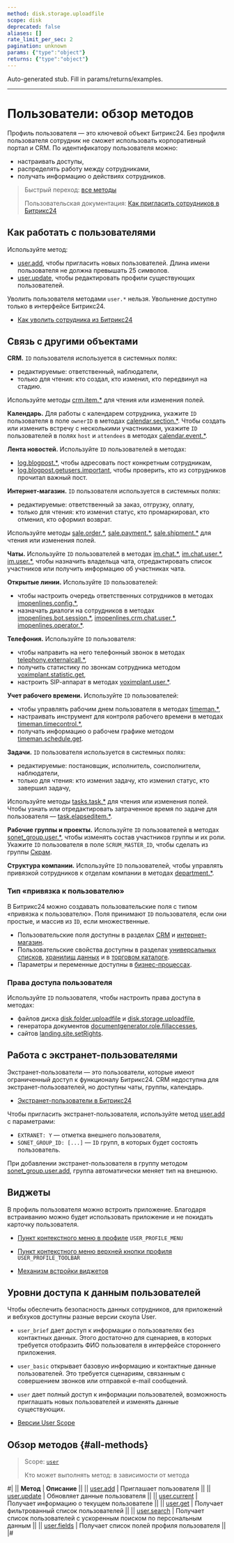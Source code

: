 ```yaml
---
method: disk.storage.uploadfile
scope: disk
deprecated: false
aliases: []
rate_limit_per_sec: 2
pagination: unknown
params: {"type":"object"}
returns: {"type":"object"}
---
```


Auto-generated stub. Fill in params/returns/examples.

---

# Пользователи: обзор методов

Профиль пользователя — это ключевой объект Битрикс24. Без профиля пользователя сотрудник не сможет использовать корпоративный портал и CRM. По идентификатору пользователя можно:
- настраивать доступы,
- распределять работу между сотрудниками,
- получать информацию о действиях сотрудников.

> Быстрый переход: [все методы](#all-methods)
> 
> Пользовательская документация: [Как пригласить сотрудников в Битрикс24](https://helpdesk.bitrix24.ru/open/21141922/)

## Как работать с пользователями

Используйте метод:

- [user.add](./user-add.md), чтобы пригласить новых пользователей. Длина имени пользователя не должна превышать 25 символов.
- [user.update](./user-update.md), чтобы редактировать профили существующих пользователей.

Уволить пользователя методами `user.*` нельзя. Увольнение доступно только в интерфейсе Битрикс24.



- [Как уволить сотрудника из Битрикс24](https://helpdesk.bitrix24.ru/open/26213326/)



## Связь с другими объектами

**CRM.** `ID` пользователя используется в системных полях:

- редактируемые: ответственный, наблюдатели,
- только для чтения: кто создал, кто изменил, кто передвинул на стадию.

Используйте методы [crm.item.*](../crm/universal/index.md) для чтения или изменения полей.

**Календарь.** Для работы с календарем сотрудника, укажите `ID` пользователя в поле `ownerID` в методах [calendar.section.*](../calendar/index.md). Чтобы создать или изменить встречу с несколькими участниками, укажите `ID` пользователей в полях `host` и `attendees` в методах [calendar.event.*](../calendar/calendar-event/index.md).

**Лента новостей.** Используйте `ID` пользователей в методах:

- [log.blogpost.*](../log/index.md), чтобы адресовать пост конкретным сотрудникам,
- [log.blogpost.getusers.important](../log/log-blogpost-getusers-important.md), чтобы проверить, кто из сотрудников прочитал важный пост.

**Интернет-магазин.** `ID` пользователя используется в системных полях:

- редактируемые: ответственный за заказ, отгрузку, оплату,
- только для чтения: кто изменил статус, кто промаркировал, кто отменил, кто оформил возврат.

Используйте методы [sale.order.*](../sale/order/index.md), [sale.payment.*](../sale/payment/index.md), [sale.shipment.*](../sale/shipment/index.md) для чтения или изменения полей.

**Чаты.** Используйте `ID` пользователей в методах [im.chat.*](../chats/index.md), [im.chat.user.*](../chats/chat-users/index.md), [im.user.*](../chats/users/index.md), чтобы назначить владельца чата, отредактировать список участников или получить информацию об участниках чата.

**Открытые линии.** Используйте `ID` пользователей:

- чтобы настроить очередь ответственных сотрудников в методах [imopenlines.config.*](../imopenlines/openlines/index.md),
- назначать диалоги на сотрудников в  методах [imopenlines.bot.session.*](../imopenlines/openlines/chat-bots/index.md), [imopenlines.crm.chat.user.*](../imopenlines/openlines/chats/index.md), [imopenlines.operator.*](../imopenlines/openlines/operators/index.md).

**Телефония.** Используйте `ID` пользователя:

- чтобы направить на него телефонный звонок в методах [telephony.externalcall.*](../telephony/index.md),
- получить статистику по звонкам сотрудника методом [voximplant.statistic.get](../telephony/voximplant-statistic-get.md),
- настроить SIP-aппарат в методах [voximplant.user.*](../telephony/voximplant/users/index.md).

**Учет рабочего времени.** Используйте `ID` пользователей:

- чтобы управлять рабочим днем пользователя в методах [timeman.*](../timeman/base/index.md),
- настраивать инструмент для контроля рабочего времени в методах [timeman.timecontrol.*](../timeman/timecontrol/index.md),
- получать информацию о рабочем графике методом [timeman.schedule.get](../timeman/schedule/index.md).

**Задачи.** `ID` пользователя используется в системных полях:

- редактируемые: постановщик, исполнитель, соисполнители, наблюдатели,
- только для чтения: кто изменил задачу, кто изменил статус, кто завершил задачу,

Используйте методы [tasks.task.*](../tasks/index.md) для чтения или изменения полей. Чтобы узнать или отредактировать затраченное время по задаче для пользователя — [task.elapseditem.*](../tasks/elapsed-item/index.md).

**Рабочие группы и проекты.** Используйте `ID` пользователей в методах [sonet_group.user.*](../sonet-group/members/index.md), чтобы изменять состав участников группы и их роли. Укажите `ID` пользователя в поле `SCRUM_MASTER_ID`, чтобы сделать из группы [Скрам](../sonet-group/scrum/index.md).

**Структура компании.** Используйте `ID` пользователей, чтобы управлять привязкой сотрудников к отделам компании в методах [department.*](../departments/index.md).

### Тип «привязка к пользователю»

В Битрикс24 можно создавать пользовательские поля с типом «привязка к пользователю». Поля принимают `ID` пользователя, если они простые, и массив из `ID`, если множественные.

- Пользовательские поля доступны в разделах [CRM](../crm/index.md) и [интернет-магазин](../sale/index.md).
- Пользовательские свойства доступны в разделах [универсальных списков](../lists/index.md), [хранилищ данных](../entity/index.md) и в [торговом каталоге](../catalog/index.md).
- Параметры и переменные доступны в [бизнес-процессах](../bizproc/index.md).

### Права доступа пользователя

Используйте `ID` пользователя, чтобы настроить права доступа в методах:

- файлов диска [disk.folder.uploadfile](../disk/folder/disk-folder-upload-file.md) и [disk.storage.uploadfile](../disk/storage/disk-storage-upload-file.md),
- генератора документов [documentgenerator.role.fillaccesses](../document-generator/role/document-generator-role-fill-accesses.md),
- сайтов [landing.site.setRights](../landing/rights/role-model/landing-role-set-rights.md).

## Работа с экстранет-пользователями

Экстранет-пользователи — это пользователи, которые имеют ограниченный доступ к функционалу Битрикс24. CRM недоступна для экстранет-пользователей, но доступны чаты, группы, календарь.



-  [Экстранет-пользователи в Битрикс24](https://helpdesk.bitrix24.ru/open/17983050/)



Чтобы пригласить экстранет-пользователя, используйте метод [user.add](./user-add.md) с параметрами:

- `EXTRANET: Y` — отметка внешнего пользователя,
- `SONET_GROUP_ID: [...]` — `ID` групп, в которых будет состоять пользователь.

При добавлении экстранет-пользователя в группу методом [sonet_group.user.add](../sonet-group/members/sonet-group-user-add.md), группа автоматически меняет тип на внешнюю.

## **Виджеты**

В профиль пользователя можно встроить приложение. Благодаря встраиванию можно будет использовать приложение и не покидать карточку пользователя.

- [Пункт контекстного меню в профиле](../widgets/user-profile/profile-menu.md) `USER_PROFILE_MENU`

- [Пункт контекстного меню верхней кнопки профиля](../widgets/user-profile/profile-toolbar.md) `USER_PROFILE_TOOLBAR`



-  [Механизм встройки виджетов](../widgets/index.md)



## Уровни доступа к данным пользователей

Чтобы обеспечить безопасность данных сотрудников, для приложений и вебхуков доступны разные версии скоупа User.

-  `user_brief` дает доступ к информации о пользователях без контактных данных. Этого достаточно для сценариев, в которых требуется отобразить ФИО пользователя в интерфейсе стороннего приложения.

-  `user_basic` открывает базовую информацию и контактные данные пользователей. Это требуется сценариям, связанным с совершением звонков или отправкой e-mail сообщений.

-  `user` дает полный доступ к информации пользователей, возможность приглашать новых пользователей и изменять данные существующих.



-  [Версии User Scope](user-scope.md)



## Обзор методов {#all-methods}

> Scope: [`user`](../scopes/permissions.md)
>
> Кто может выполнять метод: в зависимости от метода

#|
|| **Метод** | **Описание** ||
|| [user.add](user-add.md) | Приглашает пользователя ||
|| [user.update](user-update.md) | Обновляет данные пользователя ||
|| [user.current](user-current.md) | Получает информацию о текущем пользователе ||
|| [user.get](user-get.md) | Получает фильтрованный список пользователей ||
|| [user.search](user-search.md) | Получает список пользователей с ускоренным поиском по персональным данным ||
|| [user.fields](user-fields.md) | Получает список полей профиля пользователя ||
|#
